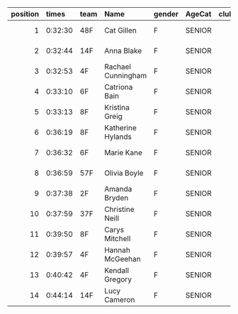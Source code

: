 |   position | times   | team   | Name               | gender   | AgeCat   |   clubnumber | Club name             | Website                                |   finishPosition |
|-----------:|:--------|:-------|:-------------------|:---------|:---------|-------------:|:----------------------|:---------------------------------------|-----------------:|
|          1 | 0:32:30 | 48F    | Cat Gillen         | F        | SENIOR   |           48 | Springburn Harriers   | https://www.springburnharriers.co.uk/  |               40 |
|          2 | 0:32:44 | 14F    | Anna Blake         | F        | SENIOR   |           14 | Ayr Seaforth AC       | https://www.ayrseaforth.co.uk/         |               43 |
|          3 | 0:32:53 | 4F     | Rachael Cunningham | F        | SENIOR   |            4 | Inverclyde AC         | https://www.inverclydeac.org/          |               46 |
|          4 | 0:33:10 | 6F     | Catriona Bain      | F        | SENIOR   |            6 | Cambuslang Harriers   | https://cambuslangharriers.org/        |               51 |
|          5 | 0:33:13 | 8F     | Kristina Greig     | F        | SENIOR   |            8 | Bellahouston Harriers | http://www.bellahoustonharriers.co.uk/ |               52 |
|          6 | 0:36:19 | 8F     | Katherine Hylands  | F        | SENIOR   |            8 | Bellahouston Harriers | http://www.bellahoustonharriers.co.uk/ |               86 |
|          7 | 0:36:32 | 6F     | Marie Kane         | F        | SENIOR   |            6 | Cambuslang Harriers   | https://cambuslangharriers.org/        |               89 |
|          8 | 0:36:59 | 57F    | Olivia Boyle       | F        | SENIOR   |           57 | Whitemoss AAC         | https://whitemossaac.co.uk/            |               97 |
|          9 | 0:37:38 | 2F     | Amanda Bryden      | F        | SENIOR   |            2 | Kilmarnock H&AC       | http://www.kilmarnockharriers.com/     |              105 |
|         10 | 0:37:59 | 37F    | Christine Neill    | F        | SENIOR   |           37 | Law & District AAC    | http://www.lawaac.co.uk/               |              110 |
|         11 | 0:39:50 | 8F     | Carys Mitchell     | F        | SENIOR   |            8 | Bellahouston Harriers | http://www.bellahoustonharriers.co.uk/ |              128 |
|         12 | 0:39:57 | 4F     | Hannah McGeehan    | F        | SENIOR   |            4 | Inverclyde AC         | https://www.inverclydeac.org/          |              129 |
|         13 | 0:40:42 | 4F     | Kendall Gregory    | F        | SENIOR   |            4 | Inverclyde AC         | https://www.inverclydeac.org/          |              132 |
|         14 | 0:44:14 | 14F    | Lucy Cameron       | F        | SENIOR   |           14 | Ayr Seaforth AC       | https://www.ayrseaforth.co.uk/         |              147 |
